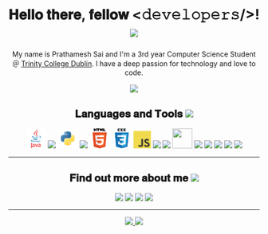 <h1 align="center">𝐇𝐞𝐥𝐥𝐨 𝐭𝐡𝐞𝐫𝐞, 𝐟𝐞𝐥𝐥𝐨𝐰 <𝚍𝚎𝚟𝚎𝚕𝚘𝚙𝚎𝚛𝚜/>!  <img src="https://raw.githubusercontent.com/MartinHeinz/MartinHeinz/master/wave.gif" width="22px"/></h1>

<p align="center">My name is Prathamesh Sai and I'm a 3rd year Computer Science Student ＠ <a href="https://www.tcd.ie/">Trinity College Dublin<a/>. I have a deep passion for technology and love to code.

<p align = "center">
<a href="">
  <img align="center" src="https://github-readme-stats.vercel.app/api?username=saisankp&show_icons=true&theme=tokyonight&line_height=27.5" />
</a>
</p>

<h2 align="center">𝐋𝐚𝐧𝐠𝐮𝐚𝐠𝐞𝐬 𝐚𝐧𝐝 𝐓𝐨𝐨𝐥𝐬 <img src="https://media2.giphy.com/media/3jnNUNEuDSYdoGmU7Q/giphy.gif" width="30px"/></h2>
<p align="center">

  <div align="center">
  
  <code><a href="https://www.java.com/en/"><img height="40" src="https://raw.githubusercontent.com/devicons/devicon/master/icons/java/java-original-wordmark.svg"></a></code> <code><a href="http://www.open-std.org/jtc1/sc22/wg14/"><img height="40" src="https://cdn.iconscout.com/icon/free/png-512/c-programming-569564.png"></a></code> <code><a href="https://www.python.org/"><img height="40" src="https://raw.githubusercontent.com/github/explore/80688e429a7d4ef2fca1e82350fe8e3517d3494d/topics/python/python.png"></a></code> <code><a href="https://en.wikipedia.org/wiki/VHDL"><img height="35" src="https://i.imgur.com/vhAMwnx.png"></a></code> <code><a href="https://html.com/"><img height="40" src="https://raw.githubusercontent.com/github/explore/80688e429a7d4ef2fca1e82350fe8e3517d3494d/topics/html/html.png"></a></code> <code><a href="https://www.w3.org/Style/CSS/Overview.en.html"><img height="40" src="https://raw.githubusercontent.com/github/explore/80688e429a7d4ef2fca1e82350fe8e3517d3494d/topics/css/css.png"></a></code> <code><a href="https://www.javascript.com/"><img height="35" src="https://raw.githubusercontent.com/github/explore/80688e429a7d4ef2fca1e82350fe8e3517d3494d/topics/javascript/javascript.png"></a></code> <code><a href="https://www.eclipse.org/eclipseide/"><img height="35" src="https://cdn.freebiesupply.com/logos/large/2x/eclipse-11-logo-png-transparent.png"></a></code> <code><a href="https://basex.org/"><img height="35" 
src="http://micheee.github.io/images/static/basex-web-slides/webroot/images/BaseX.png"></a></code> <code><a href="https://www.r-project.org/"><img height="40" width="40"
src="https://www.r-project.org/logo/Rlogo.svg"></a></code> <code><a href="https://git-scm.com/"><img height="35" 
src="https://git-scm.com/images/logos/downloads/Git-Icon-1788C.png"></a></code> <code><a href="https://code.visualstudio.com/"><img height="35" 
src="https://cdn.worldvectorlogo.com/logos/visual-studio-code-1.svg"></a></code> <code><a href="https://www2.keil.com/mdk5/uvision/"><img height="40" src="https://i.imgur.com/e9zLb9d.png"></a></code> <code><a href="https://processing.org/"><img height="40" src="https://upload.wikimedia.org/wikipedia/commons/2/2e/Processing_3_logo.png"></a></code> <code><a href="https://docs.microsoft.com/en-us/windows/terminal/get-started"><img height="40" src="https://upload.wikimedia.org/wikipedia/commons/0/01/Windows_Terminal_Logo_256x256.png"></a></code>

  </div>
  </p>

---
<h2 align="center">𝐅𝐢𝐧𝐝 𝐨𝐮𝐭 𝐦𝐨𝐫𝐞 𝐚𝐛𝐨𝐮𝐭 𝐦𝐞 <img src="https://media2.giphy.com/media/SX6DYBa3PPqWmM4y02/giphy.gif" width="30px"/></h2>
<p align="center">
  <div align="center">
    <a href="https://prathameshsai.live/">
    <img src="https://img.shields.io/badge/-Website-orange?style=for-the-badge&logo=singlestore"></a>
  <a href="https://www.hackerrank.com/prathameshsai?hr_r=1">
    <img src="https://camo.githubusercontent.com/2500e7254bddd53d40d5bfd313d463d5cdff3c29f5bf254d9d7e6a681674fb5f/68747470733a2f2f696d672e736869656c64732e696f2f62616467652f2d4861636b657272616e6b2d3245433836363f7374796c653d666f722d7468652d6261646765266c6f676f3d4861636b657252616e6b266c6f676f436f6c6f723d7768697465"></a> <a href="https://www.linkedin.com/in/prathameshsai/"><img src="https://camo.githubusercontent.com/8bb7c1de40aadb0d8eede2add7716932344b30235088d239831fe0e884de8f82/68747470733a2f2f696d672e736869656c64732e696f2f62616467652f6c696e6b6564696e2532302d2532333030373742352e7376673f267374796c653d666f722d7468652d6261646765266c6f676f3d6c696e6b6564696e266c6f676f436f6c6f723d7768697465"></a> 
    <a href="mailto:saisankp@tcd.ie/"><img src="https://camo.githubusercontent.com/01f96a3cbcc63f66c762dbd1531643cbd83dcb9ab9d0f2ba580444341e305b02/68747470733a2f2f696d672e736869656c64732e696f2f62616467652f676d61696c2d4431343833363f267374796c653d666f722d7468652d6261646765266c6f676f3d676d61696c266c6f676f436f6c6f723d7768697465"></a>
    </div>
  </p>

---
<div align="center">
<a href="https://github.com/saisankp"><img src="https://komarev.com/ghpvc/?username=saisankp"></a><a href="https://www.tcd.ie/courses/undergraduate/az/course.php?id=DUICS-ICSC-2F09">
<img src="https://img.shields.io/badge/style-TCD%202019%E2%80%942023-success?&style=flat&message=hi&label=B.A.%20Computer%20Science">
</a>
</div>
